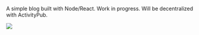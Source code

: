 A simple blog built with Node/React. Work in progress. Will be decentralized with ActivityPub.

![](https://raw.githubusercontent.com/raymestalez/vertex/master/assets/screenshot1.png)
